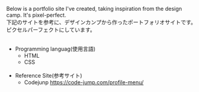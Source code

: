 Below is a portfolio site I've created, taking inspiration from the design camp. It's pixel-perfect.  
下記のサイトを参考に、デザインカンプから作ったポートフォリオサイトです。ピクセルパーフェクトにしています。
<br>
<br>
- Programming languag(使用言語)  
  - HTML  
  - CSS
    <br>
    <br>
- Reference Site(参考サイト)  
  - Codejunp  https://code-jump.com/profile-menu/
